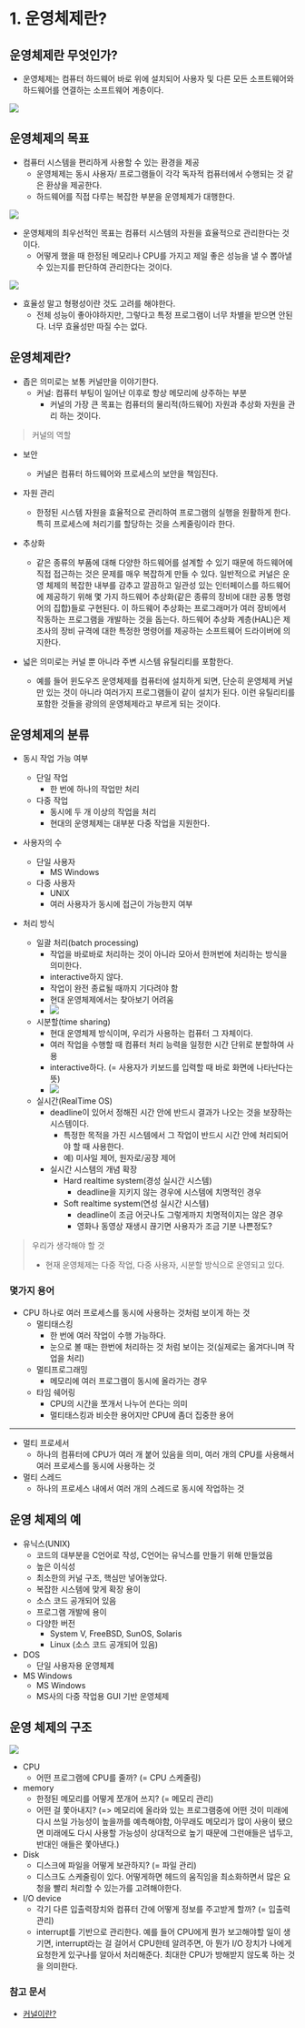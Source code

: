 # 1. 운영체제란?

## 운영체제란 무엇인가?
- 운영체제는 컴퓨터 하드웨어 바로 위에 설치되어 사용자 및 다른 모든 소프트웨어와 하드웨어를 연결하는 소프트웨어 계층이다.

![](https://i.imgur.com/vRAg2T9.png)

## 운영체제의 목표
- 컴퓨터 시스템을 편리하게 사용할 수 있는 환경을 제공
    - 운영체제는 동시 사용자/ 프로그램들이 각각 독자적 컴퓨터에서 수행되는 것 같은 환상을 제공한다.
    - 하드웨어를 직접 다루는 복잡한 부분을 운영체제가 대행한다.
    
![](https://i.imgur.com/lu6vwTz.png)

- 운영체제의 최우선적인 목표는 컴퓨터 시스템의 자원을 효율적으로 관리한다는 것이다.
    - 어떻게 했을 때 한정된 메모리나 CPU를 가지고 제일 좋은 성능을 낼 수 뽑아낼 수 있는지를 판단하여 관리한다는 것이다.

![](https://i.imgur.com/8aM1WiX.png)

- 효율성 말고 형평성이란 것도 고려를 해야한다.
    - 전체 성능이 좋아야하지만, 그렇다고 특정 프로그램이 너무 차별을 받으면 안된다. 너무 효율성만 따질 수는 없다.


## 운영체제란?
- 좁은 의미로는 보통 커널만을 이야기한다.
    - 커널: 컴퓨터 부팅이 일어난 이후로 항상 메모리에 상주하는 부분
        - 커널의 가장 큰 목표는 컴퓨터의 물리적(하드웨어) 자원과 추상화 자원을 관리 하는 것이다. 

> 커널의 역할
- 보안
    - 커널은 컴퓨터 하드웨어와 프로세스의 보안을 책임진다.
- 자원 관리
    - 한정된 시스템 자원을 효율적으로 관리하여 프로그램의 실행을 원활하게 한다. 특히 프로세스에 처리기를 할당하는 것을 스케줄링이라 한다.
- 추상화
    - 같은 종류의 부품에 대해 다양한 하드웨어를 설계할 수 있기 때문에 하드웨어에 직접 접근하는 것은 문제를 매우 복잡하게 만들 수 있다. 일반적으로 커널은 운영 체제의 복잡한 내부를 감추고 깔끔하고 일관성 있는 인터페이스를 하드웨어에 제공하기 위해 몇 가지 하드웨어 추상화(같은 종류의 장비에 대한 공통 명령어의 집합)들로 구현된다. 이 하드웨어 추상화는 프로그래머가 여러 장비에서 작동하는 프로그램을 개발하는 것을 돕는다. 하드웨어 추상화 계층(HAL)은 제조사의 장비 규격에 대한 특정한 명령어를 제공하는 소프트웨어 드라이버에 의지한다.

- 넓은 의미로는 커널 뿐 아니라 주변 시스템 유틸리티를 포함한다.
    - 예를 들어 윈도우즈 운영체제를 컴퓨터에 설치하게 되면, 단순히 운영체제 커널만 있는 것이 아니라 여러가지 프로그램들이 같이 설치가 된다. 이런 유틸리티를 포함한 것들을 광의의 운영체제라고 부르게 되는 것이다.

## 운영체제의 분류
- 동시 작업 가능 여부
    - 단일 작업
        - 한 번에 하나의 작업만 처리
    - 다중 작업
        - 동시에 두 개 이상의 작업을 처리
        - 현대의 운영체제는 대부분 다중 작업을 지원한다.

- 사용자의 수 
    - 단일 사용자
        - MS Windows
    - 다중 사용자
        - UNIX
        - 여러 사용자가 동시에 접근이 가능한지 여부

- 처리 방식
    - 일괄 처리(batch processing)
        - 작업을 바로바로 처리하는 것이 아니라 모아서 한꺼번에 처리하는 방식을 의미한다.
        - interactive하지 않다.
        - 작업이 완전 종료될 때까지 기다려야 함
        - 현대 운영체제에서는 찾아보기 어려움
        - ![](https://i.imgur.com/w2BTvfj.png)
    - 시분할(time sharing)
        - 현대 운영체제 방식이며, 우리가 사용하는 컴퓨터 그 자체이다.
        - 여러 작업을 수행할 때 컴퓨터 처리 능력을 일정한 시간 단위로 분할하여 사용
        - interactive하다. (= 사용자가 키보드를 입력할 때 바로 화면에 나타난다는 뜻)
        - ![](https://i.imgur.com/9dDbGbr.png)
    - 실시간(RealTime OS)
        - deadline이 있어서 정해진 시간 안에 반드시 결과가 나오는 것을 보장하는 시스템이다.
            - 특정한 목적을 가진 시스템에서 그 작업이 반드시 시간 안에 처리되어야 할 때 사용한다. 
            - 예) 미사일 제어, 원자로/공장 제어
        - 실시간 시스템의 개념 확장
            - Hard realtime system(경성 실시간 시스템)
                - deadline을 지키지 않는 경우에 시스템에 치명적인 경우
            - Soft realtime system(연성 실시간 시스템)
                - deadline이 조금 어긋나도 그렇게까지 치명적이지는 않은 경우
                - 영화나 동영상 재생시 끊기면 사용자가 조금 기분 나쁜정도?
> 
> 우리가 생각해야 할 것
> - 현재 운영체제는 다중 작업, 다중 사용자, 시분할 방식으로 운영되고 있다.

### 몇가지 용어
- CPU 하나로 여러 프로세스를 동시에 사용하는 것처럼 보이게 하는 것
    - 멀티태스킹
        - 한 번에 여러 작업이 수행 가능하다.
        - 눈으로 볼 때는 한번에 처리하는 것 처럼 보이는 것(실제로는 옮겨다니며 작업을 처리)
    - 멀티프로그래밍
        - 메모리에 여러 프로그램이 동시에 올라가는 경우 
    - 타임 쉐어링
        - CPU의 시간을 쪼개서 나누어 쓴다는 의미 
        - 멀티태스킹과 비슷한 용어지만 CPU에 좀더 집중한 용어
---
- 멀티 프로세서 
    - 하나의 컴퓨터에 CPU가 여러 개 붙어 있음을 의미, 여러 개의 CPU를 사용해서 여러 프로세스를 동시에 사용하는 것
- 멀티 스레드 
    - 하나의 프로세스 내에서 여러 개의 스레드로 동시에 작업하는 것

## 운영 체제의 예
- 유닉스(UNIX)
    - 코드의 대부분을 C언어로 작성, C언어는 유닉스를 만들기 위해 만들었음
    - 높은 이식성
    - 최소한의 커널 구조, 핵심만 넣어놓았다.
    - 복잡한 시스템에 맞게 확장 용이
    - 소스 코드 공개되어 있음
    - 프로그램 개발에 용이
    - 다양한 버전
        - System V, FreeBSD, SunOS, Solaris
        - Linux (소스 코드 공개되어 있음)
- DOS
    - 단일 사용자용 운영체제
- MS Windows 
    - MS Windows 
    - MS사의 다중 작업용 GUI 기반 운영체제

## 운영 체제의 구조
![](https://i.imgur.com/rDBK88r.png)
- CPU
    - 어떤 프로그램에 CPU를 줄까? (= CPU 스케줄링)
- memory
    - 한정된 메모리를 어떻게 쪼개어 쓰지? (= 메모리 관리)
    - 어떤 걸 쫓아내지? (=> 메모리에 올라와 있는 프로그램중에 어떤 것이 미래에 다시 쓰일 가능성이 높을까를 예측해야함, 아무래도 메모리가 많이 사용이 됐으면 미래에도 다시 사용할 가능성이 상대적으로 높기 때문에 그런애들은 냅두고, 반대인 애들은 쫓아낸다.)
- Disk
    - 디스크에 파일을 어떻게 보관하지? (= 파일 관리)
    - 디스크도 스케줄링이 있다. 어떻게하면 헤드의 움직임을 최소화하면서 많은 요청을 빨리 처리할 수 있는가를 고려해야한다.
- I/O device
    - 각기 다른 입출력장치와 컴퓨터 간에 어떻게 정보를 주고받게 할까? (= 입출력 관리)
    - interrupt를 기반으로 관리한다. 예를 들어 CPU에게 뭔가 보고해야할 일이 생기면, interrupt라는 걸 걸어서 CPU한테 알려주면, 아 뭔가 I/O 장치가 나에게 요청한게 있구나를 알아서 처리해준다. 최대한 CPU가 방해받지 않도록 하는 것을 의미한다.


### 참고 문서
- [커널이란?](https://medium.com/@su_bak/os-커널-kernel-이란-b6b8aae8d0b4)
